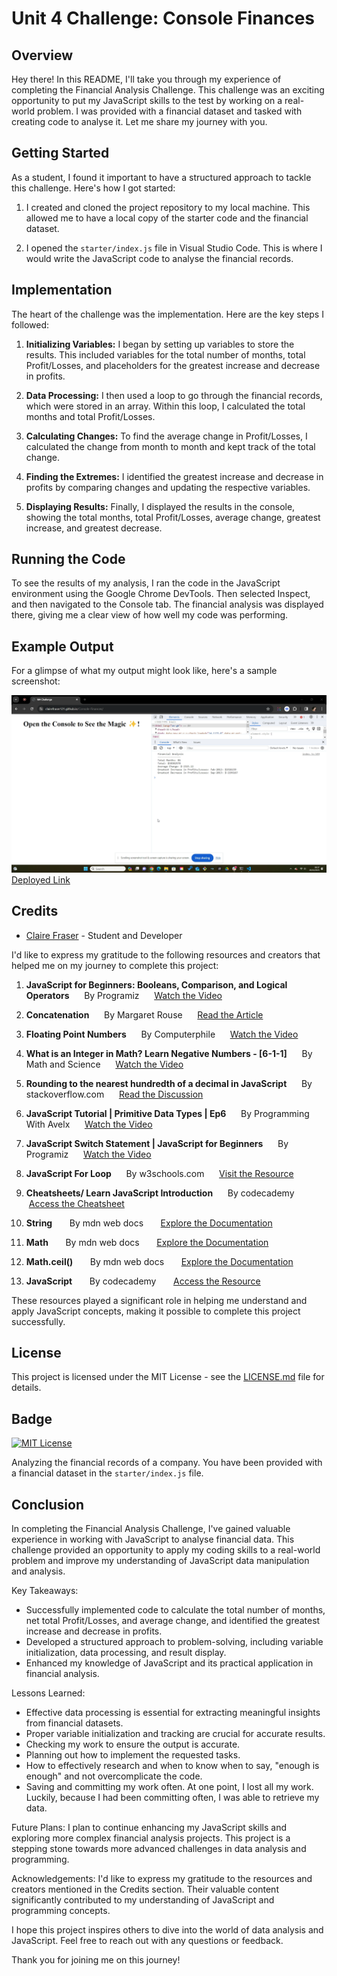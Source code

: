 # Unit 4 Challenge: Console Finances

## Overview

Hey there! In this README, I'll take you through my experience of completing the Financial Analysis Challenge. This challenge was an exciting opportunity to put my JavaScript skills to the test by working on a real-world problem. I was provided with a financial dataset and tasked with creating code to analyse it. Let me share my journey with you.

## Getting Started

As a student, I found it important to have a structured approach to tackle this challenge. Here's how I got started:

1. I created and cloned the project repository to my local machine. This allowed me to have a local copy of the starter code and the financial dataset.

2. I opened the `starter/index.js` file in Visual Studio Code. This is where I would write the JavaScript code to analyse the financial records.

## Implementation

The heart of the challenge was the implementation. Here are the key steps I followed:

1. **Initializing Variables:** I began by setting up variables to store the results. This included variables for the total number of months, total Profit/Losses, and placeholders for the greatest increase and decrease in profits.

2. **Data Processing:** I then used a loop to go through the financial records, which were stored in an array. Within this loop, I calculated the total months and total Profit/Losses.

3. **Calculating Changes:** To find the average change in Profit/Losses, I calculated the change from month to month and kept track of the total change.

4. **Finding the Extremes:** I identified the greatest increase and decrease in profits by comparing changes and updating the respective variables.

5. **Displaying Results:** Finally, I displayed the results in the console, showing the total months, total Profit/Losses, average change, greatest increase, and greatest decrease.

## Running the Code

To see the results of my analysis, I ran the code in the JavaScript environment using the Google Chrome DevTools. Then selected Inspect, and then navigated to the Console tab. The financial analysis was displayed there, giving me a clear view of how well my code was performing.

## Example Output

For a glimpse of what my output might look like, here's a sample screenshot:

![Example Output](/assets/Images/seeTheMagic.png)
[Deployed Link](https://clairefraser121.github.io/Console-Finances/)


## Credits

- [Claire Fraser](https://github.com/ClaireFraser121) - Student and Developer

I'd like to express my gratitude to the following resources and creators that helped me on my journey to complete this project:

1. **JavaScript for Beginners: Booleans, Comparison, and Logical Operators**  
   By Programiz  
   [Watch the Video](https://www.youtube.com/watch?v=R8jAVrhzpl0)

2. **Concatenation**  
   By Margaret Rouse  
   [Read the Article](https://www.techopedia.com/definition/3470/concatenation-programming)

3. **Floating Point Numbers**  
   By Computerphile  
   [Watch the Video](https://www.youtube.com/watch?v=PZRI1IfStY0)

4. **What is an Integer in Math? Learn Negative Numbers - [6-1-1]**  
   By Math and Science  
   [Watch the Video](https://www.youtube.com/watch?v=ibKriK06WAs)

5. **Rounding to the nearest hundredth of a decimal in JavaScript**  
   By stackoverflow.com  
   [Read the Discussion](https://stackoverflow.com/questions/14968615/rounding-to-the-nearest-hundredth-of-a-decimal-in-javascript)

6. **JavaScript Tutorial | Primitive Data Types | Ep6**  
   By Programming With Avelx  
   [Watch the Video](https://www.youtube.com/watch?v=qw3j0A3DIzQ)

7. **JavaScript Switch Statement | JavaScript for Beginners**  
   By Programiz  
   [Watch the Video](https://www.youtube.com/watch?v=khPXFqOrlqM)

8. **JavaScript For Loop**  
   By w3schools.com  
   [Visit the Resource](https://www.w3schools.com/js/js_loop_for.asp)

9. **Cheatsheets/ Learn JavaScript Introduction**  
   By codecademy  
   [Access the Cheatsheet](https://www.codecademy.com/learn/introduction-to-javascript/modules/learn-javascript-introduction/cheatsheet)

10. **String**  
    By mdn web docs  
    [Explore the Documentation](https://developer.mozilla.org/en-US/docs/Web/JavaScript/Reference/Global_Objects/String)

11. **Math**  
    By mdn web docs  
    [Explore the Documentation](https://developer.mozilla.org/en-US/docs/Web/JavaScript/Reference/Global_Objects/Math)

12. **Math.ceil()**  
    By mdn web docs  
    [Explore the Documentation](https://developer.mozilla.org/en-US/docs/Web/JavaScript/Reference/Global_Objects/Math/ceil)

13. **JavaScript**  
    By codecademy  
    [Access the Resource](https://www.codecademy.com/resources/docs/javascript)

These resources played a significant role in helping me understand and apply JavaScript concepts, making it possible to complete this project successfully.

## License

This project is licensed under the MIT License - see the [LICENSE.md](LICENSE.md) file for details.

## Badge

[![MIT License](https://img.shields.io/badge/License-MIT-blue.svg)](https://opensource.org/licenses/MIT)

Analyzing the financial records of a company. You have been provided with a financial dataset in the `starter/index.js` file.

## Conclusion

In completing the Financial Analysis Challenge, I've gained valuable experience in working with JavaScript to analyse financial data. This challenge provided an opportunity to apply my coding skills to a real-world problem and improve my understanding of JavaScript data manipulation and analysis.

Key Takeaways:
- Successfully implemented code to calculate the total number of months, net total Profit/Losses, and average change, and identified the greatest increase and decrease in profits.
- Developed a structured approach to problem-solving, including variable initialization, data processing, and result display.
- Enhanced my knowledge of JavaScript and its practical application in financial analysis.

Lessons Learned:
- Effective data processing is essential for extracting meaningful insights from financial datasets.
- Proper variable initialization and tracking are crucial for accurate results.
- Checking my work to ensure the output is accurate.
- Planning out how to implement the requested tasks.
- How to effectively research and when to know when to say, "enough is enough" and not overcomplicate the code.
- Saving and committing my work often. At one point, I lost all my work. Luckily, because I had been committing often, I was able to retrieve my data.

Future Plans:
I plan to continue enhancing my JavaScript skills and exploring more complex financial analysis projects. This project is a stepping stone towards more advanced challenges in data analysis and programming.

Acknowledgements:
I'd like to express my gratitude to the resources and creators mentioned in the Credits section. Their valuable content significantly contributed to my understanding of JavaScript and programming concepts.

I hope this project inspires others to dive into the world of data analysis and JavaScript. Feel free to reach out with any questions or feedback.

Thank you for joining me on this journey!
